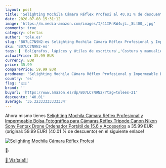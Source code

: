 ```yaml
---
layout: post
title: 'Selighting Mochila Cámara Réflex Profesi al 40.01 % de descuento'
date: 2020-07-08 15:31:12
image: 'https://m.media-amazon.com/images/I/41IPnRW4ujL._SL400_.jpg'
comments: true
category: ofertas
author: 'tole.es'
slug: 'B07LC7N9N2-es Selighting Mochila Cámara Réflex Profesional y Impermeable...'
sku: 'B07LC7N9N2-es'
tags: [ 'Bolígrafos, lápices y útiles de escritura','Costura y manualidades','Dibujo','Hogar y cocina','Lápices','Marcadores','Materiales de dibujo','Oficina y papelería','Portaminas','Rotuladores y subrayadores','Subrayadores','mochila', ]
actualPrice: 35.99 EUR
currency: EUR
price: 35.99
comparePrice: 59.99 EUR
prodname: 'Selighting Mochila Cámara Réflex Profesional y Impermeable Bolsa Fotográfica para Cámaras Réflex Trípode Canon Nikon Sony Pentax Drone Ordenador Portátil de 15.6   y Acceserios'
country: 'es'
flag: '🇪🇸'
brand: ''
buyurl: 'https://www.amazon.es/dp/B07LC7N9N2/?tag=tolees-21'
descuento: '40.01'
average: '35.32333333333334'
---
```


Ahora mismo tienes [Selighting Mochila Cámara Réflex Profesional y Impermeable Bolsa Fotográfica para Cámaras Réflex Trípode Canon Nikon Sony Pentax Drone Ordenador Portátil de 15.6   y Acceserios](https://www.amazon.es/dp/B07LC7N9N2/?tag=tolees-21) a 35.99 EUR (original: 59.99 EUR) (40.01 %  de descuento) en el siguiente enlace!

[![Selighting Mochila Cámara Réflex Profesi](https://m.media-amazon.com/images/I/41IPnRW4ujL._SL400_.jpg)](https://www.amazon.es/dp/B07LC7N9N2/?tag=tolees-21)

🔎:


[🛒 Visítala!!!](https://www.amazon.es/dp/B07LC7N9N2/?tag=tolees-21)
